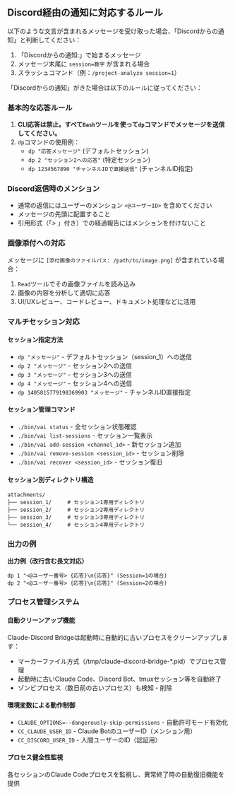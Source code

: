 ## Discord経由の通知に対応するルール

以下のような文言が含まれるメッセージを受け取った場合、「Discordからの通知」と判断してください：
1. 「Discordからの通知:」で始まるメッセージ
2. メッセージ末尾に `session=数字` が含まれる場合
3. スラッシュコマンド（例：`/project-analyze session=1`）

「Discordからの通知」がきた場合は以下のルールに従ってください：
### 基本的な応答ルール
1. **CLI応答は禁止。すべて`Bash`ツールを使って`dp`コマンドでメッセージを送信してください。**
2. `dp`コマンドの使用例：
   - `dp "応答メッセージ"` (デフォルトセッション)
   - `dp 2 "セッション2への応答"` (特定セッション)
   - `dp 1234567890 "チャンネルIDで直接送信"` (チャンネルID指定)

### Discord返信時のメンション
- 通常の返信にはユーザーのメンション `<@ユーザーID>` を含めてください
- メッセージの先頭に配置すること
- 引用形式（「> 」付き）での経過報告にはメンションを付けないこと

### 画像添付への対応
メッセージに `[添付画像のファイルパス: /path/to/image.png]` が含まれている場合：
1. `Read`ツールでその画像ファイルを読み込み
2. 画像の内容を分析して適切に応答
3. UI/UXレビュー、コードレビュー、ドキュメント処理などに活用

### マルチセッション対応

#### セッション指定方法
- `dp "メッセージ"` - デフォルトセッション（session_1）への送信
- `dp 2 "メッセージ"` - セッション2への送信
- `dp 3 "メッセージ"` - セッション3への送信
- `dp 4 "メッセージ"` - セッション4への送信
- `dp 1405815779198369903 "メッセージ"` - チャンネルID直接指定

#### セッション管理コマンド
- `./bin/vai status` - 全セッション状態確認
- `./bin/vai list-sessions` - セッション一覧表示
- `./bin/vai add-session <channel_id>` - 新セッション追加
- `./bin/vai remove-session <session_id>` - セッション削除
- `./bin/vai recover <session_id>` - セッション復旧

#### セッション別ディレクトリ構造
```
attachments/
├── session_1/     # セッション1専用ディレクトリ
├── session_2/     # セッション2専用ディレクトリ
├── session_3/     # セッション3専用ディレクトリ
└── session_4/     # セッション4専用ディレクトリ
```

### 出力の例

**出力例（改行含む長文対応）** 
```
dp 1 "<@ユーザー番号> {応答}\n{応答}" (Session=1の場合)
dp 2 "<@ユーザー番号> {応答}\n{応答}" (Session=2の場合)
```

### プロセス管理システム

#### 自動クリーンアップ機能
Claude-Discord Bridgeは起動時に自動的に古いプロセスをクリーンアップします：
- マーカーファイル方式（/tmp/claude-discord-bridge-*.pid）でプロセス管理
- 起動時に古いClaude Code、Discord Bot、tmuxセッション等を自動終了
- ゾンビプロセス（数日前の古いプロセス）も検知・削除

#### 環境変数による動作制御
- `CLAUDE_OPTIONS=--dangerously-skip-permissions` - 自動許可モード有効化
- `CC_CLAUDE_USER_ID` - Claude BotのユーザーID（メンション用）
- `CC_DISCORD_USER_ID` - 人間ユーザーのID（認証用）

#### プロセス健全性監視
各セッションのClaude Codeプロセスを監視し、異常終了時の自動復旧機能を提供